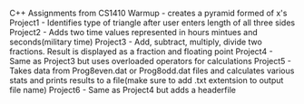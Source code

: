 C++ Assignments from CS1410 
Warmup - creates a pyramid formed of x's
Project1 - Identifies type of triangle after user enters length of all three sides
Project2 - Adds two time values represented in hours mintues and seconds(military time)
Project3 - Add, subtract, multiply, divide two fractions. Result is displayed as a fraction and floating point
Project4 - Same as Project3 but uses overloaded operators for calculations
Project5 - Takes data from Prog8even.dat or Prog8odd.dat files and calculates various stats and prints results to a file(make sure to add .txt extentsion to output file name)
Project6 - Same as Project4 but adds a headerfile 